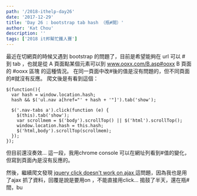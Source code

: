 ```yaml
---
path: '/2018-ithelp-day26'
date: '2017-12-29'
title: 'Day 26 : bootstrap tab hash （瓶#間）'
author: 'Kat Chou'
description: ''
tags: ['2018 it邦幫忙鐵人賽']
---
```


最近在切網頁的時候又遇到 bootstrap 的問題了，目前是希望能夠在 url 可以 # 到 tab ，也就是從 A 頁面點某個元素可以到 www.ooxx.com/B.asp#ooxx  B 頁面的 #ooxx 區塊 的這種情況。
在同一頁面中改#後的值是沒有問題的，但不同頁面的#就沒有反應。
爬文後是有看到這個： 
```
$(function(){
  var hash = window.location.hash;
  hash && $('ul.nav a[href="' + hash + '"]').tab('show');

  $('.nav-tabs a').click(function (e) {
    $(this).tab('show');
    var scrollmem = $('body').scrollTop() || $('html').scrollTop();
    window.location.hash = this.hash;
    $('html,body').scrollTop(scrollmem);
  });
});
```

但目前還沒奏效...
這一段，我用chrome console 可以在網址列看到#值的變化，但寫到頁面內是沒有反應的。

然後，繼續爬文發現
[jquery click doesn't work on ajax ](https://stackoverflow.com/questions/9344306/jquery-click-doesnt-work-on-ajax-generated-content) 這問題，因為我也是用了ajax 抓了資料，回覆是說是要用on ，不能直接用click... 
搗鼓了半天，還在瓶#間，bu
